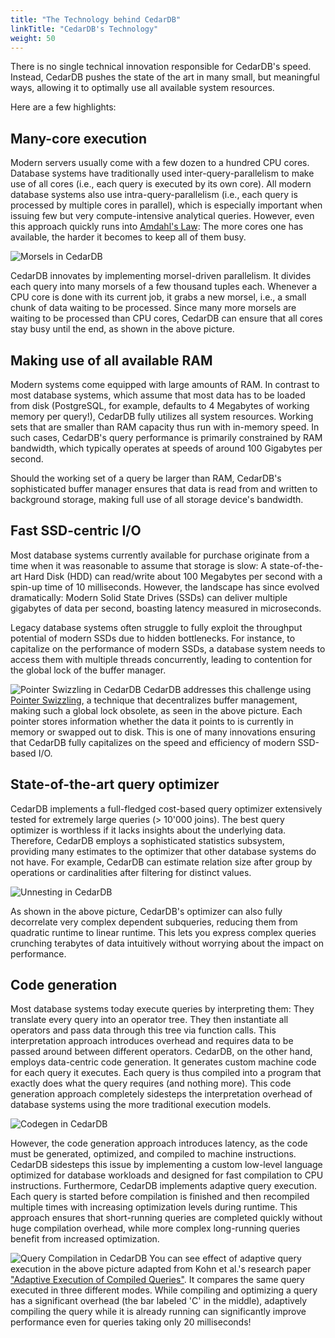 ```yaml
---
title: "The Technology behind CedarDB"
linkTitle: "CedarDB's Technology"
weight: 50
---
```


There is no single technical innovation responsible for CedarDB's speed.
Instead, CedarDB pushes the state of the art in many small, but meaningful ways, allowing it to optimally use all
available system resources.

Here are a few highlights:

## Many-core execution

Modern servers usually come with a few dozen to a hundred CPU cores. Database systems have traditionally used
inter-query-parallelism to make use of all cores (i.e., each query is executed by its own core). All modern database
systems also use intra-query-parallelism (i.e., each query is processed by multiple cores in parallel), which is
especially important when issuing few but very compute-intensive analytical queries. However, even this approach quickly
runs into [Amdahl's Law](https://en.wikipedia.org/wiki/Amdahl%27s_law): The more cores one has available, the harder it
becomes to keep all of them busy.

![Morsels in CedarDB](/images/morsels.svg "Four threads using morsel-driven execution, © André Kohn")

CedarDB innovates by implementing morsel-driven parallelism. It divides each query into many morsels of a few thousand
tuples each. Whenever a CPU core is done with its current job, it grabs a new morsel, i.e., a small chunk of data
waiting to be processed. Since many more morsels are waiting to be processed than CPU cores, CedarDB can ensure that all
cores stay busy until the end, as shown in the above picture.

## Making use of all available RAM

Modern systems come equipped with large amounts of RAM. In contrast to most database systems, which assume that most
data has to be loaded from disk (PostgreSQL, for example, defaults to 4 Megabytes of working memory per query!), CedarDB
fully utilizes all system resources. Working sets that are smaller than RAM capacity thus run with in-memory speed. In
such cases, CedarDB's query performance is primarily constrained by RAM bandwidth, which typically operates at speeds of
around 100 Gigabytes per second.

Should the working set of a query be larger than RAM, CedarDB's sophisticated buffer manager ensures that data is read
from and written to background storage, making full use of all storage device's bandwidth.

## Fast SSD-centric I/O

Most database systems currently available for purchase originate from a time when it was reasonable to assume that
storage is slow: A state-of-the-art Hard Disk (HDD) can read/write about 100 Megabytes per second with a spin-up time of
10 milliseconds. However, the landscape has since evolved dramatically: Modern Solid State Drives (SSDs) can deliver
multiple gigabytes of data per second, boasting latency measured in microseconds.

Legacy database systems often struggle to fully exploit the throughput potential of modern SSDs due to hidden
bottlenecks. For instance, to capitalize on the performance of modern SSDs, a database system needs to access them with
multiple threads concurrently, leading to contention for the global lock of the buffer manager.

![Pointer Swizzling in CedarDB](/images/pointer_swizzling.svg "Using pointer swizzling for buffer management © Michael Freitag")
CedarDB addresses this challenge using [Pointer Swizzling](https://en.wikipedia.org/wiki/Pointer_swizzling), a technique
that decentralizes buffer management, making such a global lock obsolete, as seen in the above picture. Each pointer
stores information whether the data it points to is currently in memory or swapped out to disk.
This is one of many innovations ensuring that CedarDB fully capitalizes on the speed and efficiency of modern SSD-based
I/O.

## State-of-the-art query optimizer

CedarDB implements a full-fledged cost-based query optimizer extensively tested for extremely large queries (> 10'000
joins). The best query optimizer is worthless if it lacks insights about the underlying data. Therefore, CedarDB employs
a sophisticated statistics subsystem, providing many estimates to the optimizer that other database systems do not have.
For example, CedarDB can estimate relation size after group by operations or cardinalities after filtering for distinct
values.

![Unnesting in CedarDB](/images/unnesting.svg "Unnesting a subquery containing an aggregation")

As shown in the above picture, CedarDB's optimizer can also fully decorrelate very complex dependent subqueries,
reducing them from quadratic runtime to linear runtime. This lets you express complex queries crunching terabytes of
data intuitively without worrying about the impact on performance.

## Code generation

Most database systems today execute queries by interpreting them:
They translate every query into an operator tree. They then instantiate all operators and pass data through this tree
via function calls.
This interpretation approach introduces overhead and requires data to be passed around between different operators.
CedarDB, on the other hand, employs data-centric code generation. It generates custom machine code for each query it
executes.
Each query is thus compiled into a program that exactly does what the query requires (and nothing more).
This code generation approach completely sidesteps the interpretation overhead of database systems using the more
traditional execution models.

![Codegen in CedarDB](/images/tightloops.svg "Transforming an operator tree into code, © Maximilian Bandle")

However, the code generation approach introduces latency, as the code must be generated, optimized, and compiled to
machine instructions. CedarDB sidesteps this issue by implementing a custom low-level language optimized for database
workloads and designed for fast compilation to CPU instructions.
Furthermore, CedarDB implements adaptive query execution. Each query is started before compilation is finished and then
recompiled multiple times with increasing optimization levels during runtime.
This approach ensures that short-running queries are completed quickly without huge compilation overhead, while more
complex long-running queries benefit from increased optimization.

![Query Compilation in CedarDB](/images/tpchprofiles.svg "Adaptive query compilation, © André Kohn")
You can see effect of adaptive query execution in the above picture adapted from Kohn et al.'s research
paper ["Adaptive Execution of Compiled Queries"](https://db.in.tum.de/~leis/papers/adaptiveexecution.pdf). It compares
the same query executed in three different modes. While compiling and optimizing a query has a significant overhead (the
bar labeled 'C' in the middle), adaptively compiling the query while it is already running can significantly improve
performance even for queries taking only 20 milliseconds!
